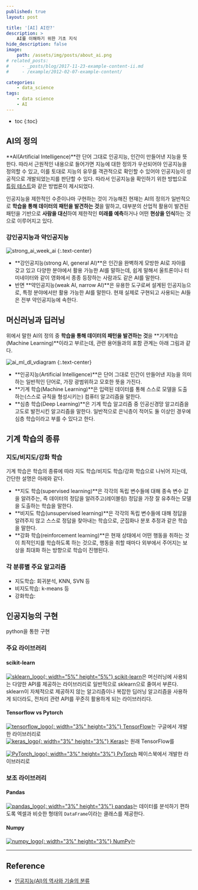 ```yaml
---
published: true
layout: post

title: '[AI] AI란?'
description: >
    AI를 이해하기 위한 기초 지식
hide_description: false
image: 
    path: /assets/img/posts/about_ai.png
# related_posts:
#     - _posts/blog/2017-11-23-example-content-ii.md
#     - /example/2012-02-07-example-content/

categories:
    - data_science
tags:
    - data science
    - AI
---
```

* toc
{:toc}

## AI의 정의

**AI(Artificial Intelligence)**란 단어 그대로 인공지능, 인간이 만들어낸 지능을 뜻한다. 따라서 근원적인 내용으로 들어가면 지능에 대한 정의가 우선되어야 인공지능을 정의할 수 있고, 이를 토대로 지능의 유무를 객관적으로 확인할 수 있어야 인공지능이 성공적으로 개발되었는지를 판단할 수 있다. 따라서 인공지능을 확인하기 위한 방법으로 [튜링 테스트](https://ko.wikipedia.org/wiki/%ED%8A%9C%EB%A7%81_%ED%85%8C%EC%8A%A4%ED%8A%B8)와 같은 방법론이 제시되었다.  

인공지능을 제한적인 수준이나마 구현하는 것이 가능해진 현재는 AI의 정의가 일반적으로 **학습을 통해 데이터의 패턴을 발견하는 것**을 말하고, 대부분의 산업적 활용이 발견된 패턴을 기반으로 **사람을 대신**하여 제한적인 **미래를 예측**하거나 어떤 **현상을 인식**하는 것으로 이루어지고 있다.  

### 강인공지능과 약인공지능

![strong_ai_week_ai](/assets/img/posts/about_ai.png)
{:.text-center}

- **강인공지능(strong AI, general AI)**은 인간을 완벽하게 모방한 AI로 자아를 갖고 있고 다양한 분야에서 활용 가능한 AI를 말하는데, 쉽게 말해서 울트론이나 터미네이터와 같이 영화에서 종종 등장하는 사람과도 같은 AI를 말한다.
- 반면 **약인공지능(weak AI, narrow AI)**은 유용한 도구로써 설계된 인공지능으로, 특정 분야에서만 활용 가능한 AI를 말한다. 현재 실제로 구현되고 사용되는 AI들은 전부 약인공지능에 속한다.

## 머신러닝과 딥러닝

위에서 말한 AI의 정의 중 **학습을 통해 데이터의 패턴을 발견하는 것**을 **기계학습(Machine Learning)**이라고 부르는데, 관련 용어들과의 포함 관계는 아래 그림과 같다.  

![ai_ml_dl_vdiagram](/assets/img/posts/ai_ml_dl_vdiagram.png)
{:.text-center}

- **인공지능(Artificial Intelligence)**은 단어 그대로 인간이 만들어낸 지능을 의미하는 일반적인 단어로, 가장 광범위하고 모호한 뜻을 가진다.
- **기계 학습(Machine Learning)**은 입력된 데이터를 통해 스스로 모델을 도출하는(스스로 규칙을 형성시키는) 컴퓨터 알고리즘을 말한다.
- **심층 학습(Deep Learning)**은 기계 학습 알고리즘 중 인공신경망 알고리즘을 고도로 발전시킨 알고리즘을 말한다. 일반적으로 은닉층이 적어도 둘 이상인 경우에 심층 학습이라고 부를 수 있다고 한다.

## 기계 학습의 종류

### 지도/비지도/강화 학습

기계 학습은 학습의 종류에 따라 지도 학습/비지도 학습/강화 학습으로 나뉘어 지는데, 간단한 설명은 아래와 같다.

- **지도 학습(supervised learning)**은 각각의 독립 변수들에 대해 종속 변수 값을 알려주는, 즉 데이터의 정답을 알려주고(레이블링) 정답을 가장 잘 유추하는 모델을 도출하는 학습을 말한다.
- **비지도 학습(unsupervised learning)**은 각각의 독립 변수들에 대해 정답을 알려주지 않고 스스로 정답을 찾아내는 학습으로, 군집화나 분포 추정과 같은 학습을 말한다.
- **강화 학습(reinforcement learning)**은 현재 상태에서 어떤 행동을 취하는 것이 최적인지를 학습하도록 하는 것으로, 행동을 취할 때마다 외부에서 주어지는 보상을 최대화 하는 방향으로 학습이 진행된다.

### 각 분류별 주요 알고리즘

- 지도학습: 회귀분석, KNN, SVN 등
- 비지도학습: k-means 등
- 강화학습: 

## 인공지능의 구현

python을 통한 구현

### 주요 라이브러리

#### scikit-learn

[![sklearn_logo](/assets/img/posts/logo_scikit-learn.png){: width="5%" height="5%"} scikit-learn](https://scikit-learn.org/)은 머신러닝에 사용되는 다양한 API를 제공하는 라이브러리로 일반적으로 sklearn으로 줄여서 부른다. sklearn이 자체적으로 제공하지 않는 알고리즘이나 복잡한 딥러닝 알고리즘을 사용하게 되더라도, 전처리 관련 API를 꾸준히 활용하게 되는 라이브러리다.  

#### Tensorflow vs Pytorch

[![tensorflow_logo](/assets/img/posts/logo_Tensorflow.svg){: width="3%" height="3%"} TensorFlow](https://www.tensorflow.org/)는 구글에서 개발한 라이브러리로  
[![keras_logo](/assets/img/posts/logo_Keras.svg){: width="3%" height="3%"} Keras](https://keras.io/)는 원래 TensorFlow를 

[![PyTorch_logo](/assets/img/posts/logo_PyTorch.png){: width="3%" height="3%"} PyTorch](https://pytorch.org/) 페이스북에서 개발한 라이브러리로


### 보조 라이브러리

#### Pandas

[![pandas_logo](/assets/img/posts/logo_pandas.svg){: width="3%" height="3%"} pandas](https://pandas.pydata.org/)는 데이터를 분석하기 편하도록 엑셀과 비슷한 형태의 `DataFrame`이라는 클래스를 제공한다.

#### Numpy

[![numpy_logo](/assets/img/posts/logo_numpy.svg){: width="3%" height="3%"} NumPy](https://numpy.org/)는

---
## Reference
- [인공지능(AI)의 역사와 기술의 분류](https://saintbinary.tistory.com/21)
